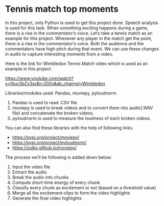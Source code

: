 # Tennis match top moments

In this project, only Python is used to get this project done. Speech analysis is used for this task. When something exciting happens during a game, there is a rise in the commentator’s voice. Let’s take a tennis match as an example for this project. Whenever any player in the match get the point, there is a rise in the commentator’s voice. Both the audience and the commentators have high pitch during that event. We can use these changes in audio to capture interesting moments from a video.

Here is the link for Wimbledon Tennis Match video which is used as an example in this project.

https://www.youtube.com/watch?v=fduc5bZx3ss&t=200s&ab_channel=Wimbledon

Libraries/modules used: Pandas, moviepy, pyloudnorm.

1) Pandas is used to read .CSV file.
2) moviepy is used to break videos and to convert them into audio(.WAV file) and concatenate the broken videos.
3) pyloudnorm is used to measure the loudness of each broken videos.

You can also find these libraries with the help of following links.
* https://pypi.org/project/moviepy/
* https://pypi.org/project/pyloudnorm/
* https://zulko.github.io/moviepy/

The process we’ll be following is added down below:
1. Input the video file
2. Extract the audio
3. Break the audio into chunks
4. Compute short-time energy of every chunk
5. Classify every chunk as excitement or not (based on a threshold value)
6. Merge all the excitement-clips to form the video highlights
7. Generate the final video highlights

